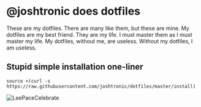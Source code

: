 # @joshtronic does dotfiles

These are my dotfiles. There are many like them, but these are mine. My dotfiles
are my best friend. They are my life. I must master them as I must master my
life. My dotfiles, without me, are useless. Without my dotfiles, I am useless.

## Stupid simple installation one-liner

```shell
source <(curl -s https://raw.githubusercontent.com/joshtronic/dotfiles/master/install)
```

![LeePaceCelebrate](http://i.giphy.com/Vc5x1pG5RFH3O.gif)
